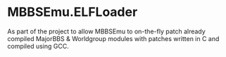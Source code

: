 # MBBSEmu.ELFLoader
As part of the project to allow MBBSEmu to on-the-fly patch already compiled 
MajorBBS & Worldgroup modules with patches written in C and compiled using GCC.